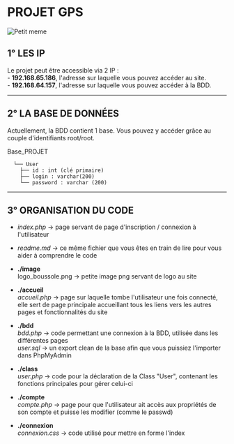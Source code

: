 # PROJET GPS

![Petit meme](https://i.imgflip.com/1n8nsf.jpg)

## 1° LES IP

Le projet peut être accessible via 2 IP :  
    - __192.168.65.186__, l'adresse sur laquelle vous pouvez accéder au site.  
    - __192.168.64.157__, l'adresse sur laquelle vous pouvez accéder à la BDD.


-----------------


## 2° LA BASE DE DONNÉES

Actuellement, la BDD contient 1 base. Vous pouvez y accéder grâce au couple d'identifiants root/root.

Base_PROJET     	
      
      └── User  
        ├── id : int (clé primaire)  
        ├── login : varchar(200)  
        └── password : varchar (200)  


-----------------


## 3° ORGANISATION DU CODE

* *index.php* -> page servant de page d'inscription / connexion à l'utilisateur
* *readme.md* -> ce même fichier que vous êtes en train de lire pour vous aider à comprendre le code  


* __./image__    
    logo_boussole.png -> petite image png servant de logo au site


* __./accueil__  
    *accueil.php* -> page sur laquelle tombe l'utilisateur une fois connecté, elle sert de page principale accueillant tous les liens
                   vers les autres pages et fonctionnalités du site


* __./bdd__  
    *bdd.php* -> code permettant une connexion à la BDD, utilisée dans les différentes pages  
    *user.sql* -> un export clean de la base afin que vous puissiez l'importer dans PhpMyAdmin


* __./class__  
    *user.php* -> code pour la déclaration de la Class "User", contenant les fonctions principales pour gérer celui-ci


* __./compte__  
    *compte.php* -> page pour que l'utilisateur ait accès aux propriétés de son compte et puisse les modifier (comme le passwd)


* __./connexion__  
    *connexion.css* -> code utilisé pour mettre en forme l'index




    